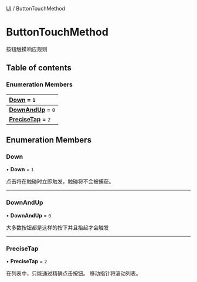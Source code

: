 [UI](../groups/Core.UI.md) / ButtonTouchMethod

# ButtonTouchMethod <Badge type="tip" text="Enumeration" /> <Score text="ButtonTouchMethod" />

<p class="content-big">

按钮触摸响应规则

</p>

## Table of contents

### Enumeration Members <Score text="Enumeration" /> 
| **[Down](mw.ButtonTouchMethod.md#down)** = ``1``  |
| :----- |
| **[DownAndUp](mw.ButtonTouchMethod.md#downandup)** = ``0`` |
| **[PreciseTap](mw.ButtonTouchMethod.md#precisetap)** = ``2`` |

## Enumeration Members

### Down <Score text="Down" /> 

• **Down** = ``1``

点击将在触碰时立即触发，触碰将不会被捕获。

___

### DownAndUp <Score text="DownAndUp" /> 

• **DownAndUp** = ``0``

大多数按钮都是这样的按下并且抬起才会触发

___

### PreciseTap <Score text="PreciseTap" /> 

• **PreciseTap** = ``2``

在列表中，只能通过精确点击按钮。
移动指针将滚动列表。
